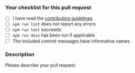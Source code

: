 ### Your checklist for this pull request

- [ ] I have read the [contributing guidelines](../CONTRIBUTING.md)
- [ ] `npm run lint` does not report any errors
- [ ] `npm run test` succeeds
- [ ] `npm run docs` has been run if applicable
- [ ] The included commit messages have informative names

### Description
Please describe your pull request.
